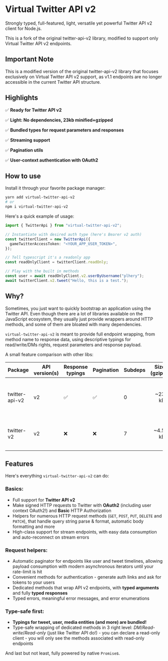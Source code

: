 # Virtual Twitter API v2

Strongly typed, full-featured, light, versatile yet powerful Twitter API v2 client for Node.js.

This is a fork of the original twitter-api-v2 library, modified to support only Virtual Twitter API v2 endpoints.

## Important Note

This is a modified version of the original twitter-api-v2 library that focuses exclusively on Virtual Twitter API v2 support, as v1.1 endpoints are no longer accessible in the current Twitter API structure.

## Highlights

✅ **Ready for Twitter API v2**

✅ **Light: No dependencies, 23kb minified+gzipped**

✅ **Bundled types for request parameters and responses**

✅ **Streaming support**

✅ **Pagination utils**

✅ **User-context authentication with OAuth2**

## How to use

Install it through your favorite package manager:

```bash
yarn add virtual-twitter-api-v2
# or
npm i virtual-twitter-api-v2
```

Here's a quick example of usage:

```ts
import { TwitterApi } from "virtual-twitter-api-v2";

// Instantiate with desired auth type (here's Bearer v2 auth)
const twitterClient = new TwitterApi({
  gameTwitterAccessToken: "<YOUR_APP_USER_TOKEN>",
});

// Tell typescript it's a readonly app
const readOnlyClient = twitterClient.readOnly;

// Play with the built in methods
const user = await readOnlyClient.v2.userByUsername("plhery");
await twitterClient.v2.tweet("Hello, this is a test.");
```

## Why?

Sometimes, you just want to quickly bootstrap an application using the Twitter API.
Even though there are a lot of libraries available on the JavaScript ecosystem, they usually just
provide wrappers around HTTP methods, and some of them are bloated with many dependencies.

`virtual-twitter-api-v2` is meant to provide full endpoint wrapping, from method name to response data,
using descriptive typings for read/write/DMs rights, request parameters and response payload.

A small feature comparison with other libs:

| Package        | API version(s) | Response typings | Pagination | Subdeps | Size (gzip) |                                                                                                                                       Install size |
| -------------- | -------------- | ---------------- | ---------- | ------- | ----------: | -------------------------------------------------------------------------------------------------------------------------------------------------: |
| twitter-api-v2 | v2             | ✅               | ✅         | 0       |      ~23 kB | [![twitter-api-v2 install size badge](https://badgen.net/packagephobia/install/twitter-api-v2)](https://packagephobia.com/result?p=twitter-api-v2) |
| twitter-v2     | v2             | ❌               | ❌         | 7       |     ~4.5 kB |             [![twitter-v2 install size badge](https://badgen.net/packagephobia/install/twitter-v2)](https://packagephobia.com/result?p=twitter-v2) |

## Features

Here's everything `virtual-twitter-api-v2` can do:

### Basics:

- Full support for **Twitter API v2**
- Make signed HTTP requests to Twitter with **OAuth2** (including user context OAuth2!) and **Basic** HTTP Authorization
- Helpers for numerous HTTP request methods (`GET`, `POST`, `PUT`, `DELETE` and `PATCH`),
  that handle query string parse & format, automatic body formatting and more
- High-class support for stream endpoints, with easy data consumption and auto-reconnect on stream errors

### Request helpers:

- Automatic paginator for endpoints like user and tweet timelines,
  allowing payload consumption with modern asynchronous iterators until your rate-limit is hit
- Convenient methods for authentication - generate auth links and ask for tokens to your users
- Dedicated methods that wrap API v2 endpoints, with **typed arguments** and fully **typed responses**
- Typed errors, meaningful error messages, and error enumerations

### Type-safe first:

- **Typings for tweet, user, media entities (and more) are bundled!**
- Type-safe wrapping of dedicated methods in 3 right level: _DM_/_Read-write_/_Read-only_ (just like Twitter API do!) -
  you can declare a read-only client - you will only see the methods associated with read-only endpoints

And last but not least, fully powered by native `Promise`s.

